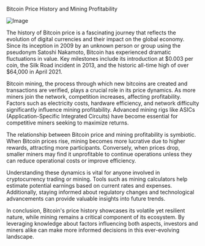 Bitcoin Price History and Mining Profitability

![Image](https://github.com/user-attachments/assets/31692037-0104-4703-abd1-696b6a7dd41b)

The history of Bitcoin price is a fascinating journey that reflects the evolution of digital currencies and their impact on the global economy. Since its inception in 2009 by an unknown person or group using the pseudonym Satoshi Nakamoto, Bitcoin has experienced dramatic fluctuations in value. Key milestones include its introduction at $0.003 per coin, the Silk Road incident in 2013, and the historic all-time high of over $64,000 in April 2021.

Bitcoin mining, the process through which new bitcoins are created and transactions are verified, plays a crucial role in its price dynamics. As more miners join the network, competition increases, affecting profitability. Factors such as electricity costs, hardware efficiency, and network difficulty significantly influence mining profitability. Advanced mining rigs like ASICs (Application-Specific Integrated Circuits) have become essential for competitive miners seeking to maximize returns.

The relationship between Bitcoin price and mining profitability is symbiotic. When Bitcoin prices rise, mining becomes more lucrative due to higher rewards, attracting more participants. Conversely, when prices drop, smaller miners may find it unprofitable to continue operations unless they can reduce operational costs or improve efficiency.

Understanding these dynamics is vital for anyone involved in cryptocurrency trading or mining. Tools such as mining calculators help estimate potential earnings based on current rates and expenses. Additionally, staying informed about regulatory changes and technological advancements can provide valuable insights into future trends.

In conclusion, Bitcoin's price history showcases its volatile yet resilient nature, while mining remains a critical component of its ecosystem. By leveraging knowledge about factors influencing both aspects, investors and miners alike can make more informed decisions in this ever-evolving landscape.